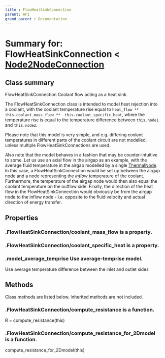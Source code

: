 ```yaml
---
title : FlowHeatSinkConnection
parent: API
grand_parent : Documentation
---
```

# Summary for: **FlowHeatSinkConnection**  < [Node2NodeConnection](Node2NodeConnection.html)

## Class summary

FlowHeatSinkConnection Coolant flow acting as a heat sink.

The FlowHeatSinkConnection class is intended to model heat rejection
into a coolant, with the coolant temperature rise equal to
`heat_flow ** this.coolant_mass_flow **  this.coolant_specific_heat`,
where the temperature rise is equal to the temperature difference
between `this.node1` and `this.node2`.

Please note that this model is very simple, and e.g. differing
coolant temperatures in different parts of the coolant circuit are
not modelled, unless multiple FlowHeatSinkConnections are used.

Also note that the model behaves in a fashion that may be counter-intuitive
to some. Let us use an axial flow in the airgap as an example, with the
average fluid temperature in the airgap modelled by a single [ThermalNode](ThermalNode.html).
In this case, a FlowHeatSinkConnection would be set up between the airgap
node and a node representing the *inflow*  temperature of the coolant.
Furthermore, the temperature of the airgap node would then also equal
the coolant temperature on the outflow side. Finally, the direction
of the heat flow in the FlowHeatSinkConnection would obviously be
from the airgap node to the inflow node - i.e. opposite to the fluid
velocity and actual direction of energy transfer.

## Properties

### .FlowHeatSinkConnection/**coolant_mass_flow** is a property.

### .FlowHeatSinkConnection/**coolant_specific_heat** is a property.

### .**model_average_temprise** Use average-temprise model.

Use average temperature difference between the inlet and outlet
sides


## Methods

Class methods are listed below. Inherited methods are not included.

### .FlowHeatSinkConnection/**compute_resistance** is a function.
R = compute_resistance(this)

### .FlowHeatSinkConnection/**compute_resistance_for_2Dmodel** is a function.
compute_resistance_for_2Dmodel(this)


